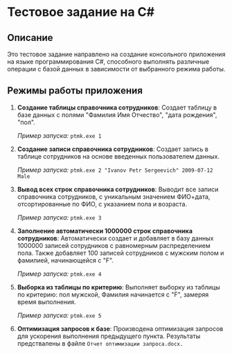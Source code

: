 # Тестовое задание на C#

## Описание

Это тестовое задание направлено на создание консольного приложения на языке программирования C#, способного выполнять различные операции с базой данных в зависимости от выбранного режима работы.

## Режимы работы приложения

1. **Создание таблицы справочника сотрудников**: Создает таблицу в базе данных с полями "Фамилия Имя Отчество", "дата рождения", "пол".

    *Пример запуска:* `ptmk.exe 1`

2. **Создание записи справочника сотрудников**: Создает запись в таблице сотрудников на основе введенных пользователем данных.

    *Пример запуска:* `ptmk.exe 2 "Ivanov Petr Sergeevich" 2009-07-12 Male`

3. **Вывод всех строк справочника сотрудников**: Выводит все записи справочника сотрудников, с уникальным значением ФИО+дата, отсортированные по ФИО, с указанием пола и возраста.

    *Пример запуска:* `ptmk.exe 3`

4. **Заполнение автоматически 1000000 строк справочника сотрудников**: Автоматически создает и добавляет в базу данных 1000000 записей сотрудников с равномерным распределением пола. Также добавляет 100 записей сотрудников с мужским полом и фамилией, начинающейся с "F".

    *Пример запуска:* `ptmk.exe 4`

5. **Выборка из таблицы по критерию**: Выполняет выборку из таблицы по критерию: пол мужской, Фамилия начинается с "F", замеряя время выполнения.

    *Пример запуска:* `ptmk.exe 5`

6. **Оптимизация запросов к базе**: Производена оптимизация запросов для ускорения выполнения предыдущего пункта. Результаты предствалены в файле `Отчет оптимизации запроса.docx.`
